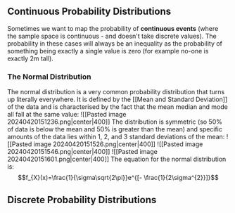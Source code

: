 ## Continuous Probability Distributions
Sometimes we want to map the probability of **continuous events** (where the sample space is continuous - and doesn't take discrete values).
The probability in these cases will always be an inequality as the probability of something being exactly a single value is zero (for example no-one is exactly 2m tall).
### The Normal Distribution
The normal distribution is a very common probability distribution that turns up literally everywhere. It is defined by the [[Mean and Standard Deviation]] of the data and is characterised by the fact that the mean median and mode all fall at the same value:
![[Pasted image 20240420151236.png|center|400]]
The distribution is symmetric (so 50% of data is below the mean and 50% is greater than the mean) and specific amounts of the data lies within 1, 2, and 3 standard deviations of the mean:
![[Pasted image 20240420151526.png|center|400]]
![[Pasted image 20240420151546.png|center|400]]
![[Pasted image 20240420151601.png|center|400]]
The equation for the normal distribution is:
$$f_{X}(x)=\frac{1}{\sigma\sqrt{2\pi}}e^{[- \frac{1}{2\sigma^{2}}]}$$
## Discrete Probability Distributions
